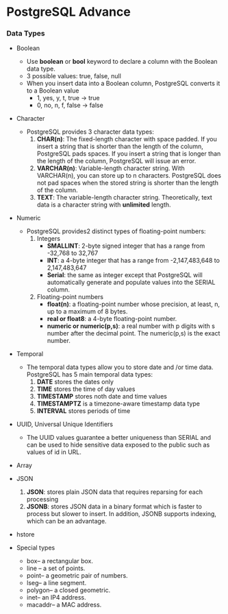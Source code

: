 # PostgreSQL Advance

### Data Types
* Boolean
    * Use **boolean** or **bool** keyword to declare a column with the Boolean data type.
    * 3 possible values: true, false, null
    * When you insert data into a Boolean column, PostgreSQL converts it to a Boolean value 
        * 1, yes, y, t, true ->  true
        * 0, no, n, f, false ->  false

* Character
    * PostgreSQL provides 3 character data types: 
        1. **CHAR(n)**: The fixed-length character with space padded. If you insert a string that is shorter than the length of the column, PostgreSQL pads spaces. If you insert a string that is longer than the length of the column, PostgreSQL will issue an error.
        2. **VARCHAR(n)**: Variable-length character string. With VARCHAR(n), you can store up to n characters. PostgreSQL does not pad spaces when the stored string is shorter than the length of the column.
        3. **TEXT**: The variable-length character string. Theoretically, text data is a character string with **unlimited** length.

* Numeric
    * PostgreSQL provides2 distinct types of floating-point numbers:
        1. Integers
            * **SMALLINT**: 2-byte signed integer that has a range from -32,768 to 32,767
            * **INT**: a 4-byte integer that has a range from -2,147,483,648 to 2,147,483,647
            * **Serial**: the same as integer except that PostgreSQL will automatically generate and populate values into the SERIAL column.
        2. Floating-point numbers
            * **float(n)**: a floating-point number whose precision, at least, n, up to a maximum of 8 bytes.
            * **real or float8**: a 4-byte floating-point number.
            * **numeric or numeric(p,s)**: a real number with p digits with s number after the decimal point. The numeric(p,s) is the exact number.

* Temporal
    * The temporal data types allow you to store date and /or  time data. PostgreSQL has 5 main temporal data types:
        1. **DATE** stores the dates only
        2. **TIME** stores the time of day values
        3. **TIMESTAMP** stores noth date and time values
        4. **TIMESTAMPTZ** is a timezone-aware timestamp data type
        5. **INTERVAL** stores periods of time

* UUID, Universal Unique Identifiers
    * The UUID values guarantee a better uniqueness than SERIAL and can be used to hide sensitive data exposed to the public such as values of id in URL.

* Array

* JSON
    1. **JSON**: stores plain JSON data that requires reparsing for each processing
    2. **JSONB**: stores JSON data in a binary format which is faster to process but slower to insert. In addition, JSONB supports indexing, which can be an advantage.

* hstore

* Special types
    * box– a rectangular box.
    * line – a set of points.
    * point– a geometric pair of numbers.
    * lseg– a line segment.
    * polygon– a closed geometric.
    * inet– an IP4 address.
    * macaddr– a MAC address.
